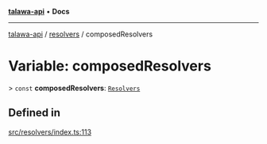 [**talawa-api**](../../README.md) • **Docs**

***

[talawa-api](../../modules.md) / [resolvers](../README.md) / composedResolvers

# Variable: composedResolvers

\> `const` **composedResolvers**: [`Resolvers`](../../types/generatedGraphQLTypes/type-aliases/Resolvers.md)

## Defined in

[src/resolvers/index.ts:113](https://github.com/PalisadoesFoundation/talawa-api/blob/fb5076f344cd74d4e51c692cbc70fc337bf1ac39/src/resolvers/index.ts#L113)
